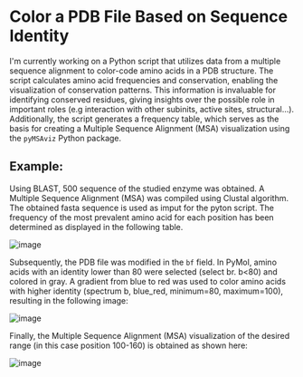 
# Color a PDB File Based on Sequence Identity

I'm currently working on a Python script that utilizes data from a multiple sequence alignment to color-code amino acids in a PDB structure. The script calculates amino acid frequencies and conservation, enabling the visualization of conservation patterns. This information is invaluable for identifying conserved residues, giving insights over the possible role in important roles (e.g interaction with other subinits, active sites, structural...). Additionally, the script generates a frequency table, which serves as the basis for creating a Multiple Sequence Alignment (MSA) visualization using the `pyMSAviz` Python package.

## Example:
Using BLAST, 500 sequence of the studied enzyme was obtained. A Multiple Sequence Alignment (MSA) was compiled using Clustal algorithm. The obtained fasta sequence is used as imput for the pyton script. The frequency of the most prevalent amino acid for each position has been determined as displayed in the following table.

![image](https://github.com/StoccoFilippo/IdentityPDBVisualization/assets/148588396/e5158e36-baf5-43a9-8792-bbd145208a4d)

Subsequently, the PDB file was modified in the `bf` field. In PyMol, amino acids with an identity lower than 80 were selected (select br. b<80) and colored in gray. A gradient from blue to red was used to color amino acids with higher identity (spectrum b, blue_red, minimum=80, maximum=100), resulting in the following image:

![image](https://github.com/StoccoFilippo/IdentityPDBVisualization/assets/148588396/6a6339c4-c337-4110-8415-5f82abc8ea20)

Finally, the Multiple Sequence Alignment (MSA) visualization of the desired range (in this case position 100-160) is obtained as shown here:

![image](https://github.com/StoccoFilippo/IdentityPDBVisualization/assets/148588396/da4c53f0-992a-484a-8802-c51cca84c848)

